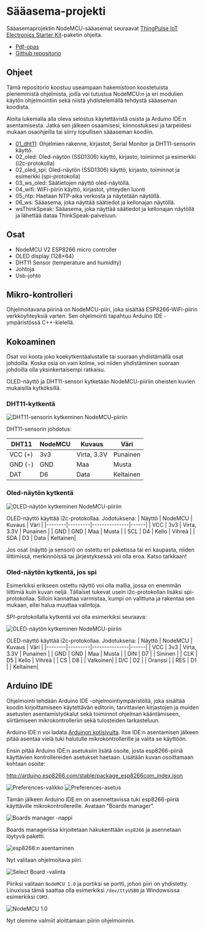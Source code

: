 # Sääasema-projekti

Sääasemaprojektin NodeMCU-sääasemat seuraavat
[ThingPulse IoT Electronics Starter Kit](https://thingpulse.com/product/esp8266-iot-electronics-starter-kit-weatherstation-planespotter-worldclock/)-paketin
ohjeita.

- [Pdf-opas](https://blog.squix.org/weatherstation-guide)
- [Github repositorio](https://github.com/ThingPulse/esp8266-weather-station)

## Ohjeet

Tämä repositorio koostuu useampaan hakemistoon koostetuista pienemmistä ohjelmista,
joilla voi tutustua NodeMCU:n ja eri modulien käytön ohjelmointiin sekä
niistä yhdistelemällä tehdystä sääaseman koodista.

Aloita lukemalla alla oleva selostus käytettävistä osista ja Arduino IDE:n asentamisesta.
Jatka sen jälkeen osaamisesi, kiinnostuksesi ja tarpeidesi mukaan osaohjeilla tai siirry
lopullisen sääaseman koodiin.

- [01_dht11](01_dht11): Ohjelmien rakenne, kirjastot, Serial Monitor ja DHT11-sensorin käyttö.
- 02_oled: Oled-näytön (SSD1306) käyttö, kirjasto, toiminnot ja esimerkki (i2c-protokolla)
- 02_oled_spi: Oled-näytön (SSD1306) käyttö, kirjasto, toiminnot ja esimerkki (spi-protokolla)
- 03_ws_oled: Säätietojen näyttö oled-näytöllä.
- 04_wifi: WiFi-piirin käyttö, kirjastot, yhteyden luonti
- 05_ntp: Haetaan NTP-aika verkosta ja näytetään näytöllä.
- 06_ws: Sääasema, joka näyttää säätiedot ja kellonajan näytöllä.
- wsThinkSpeak: Sääasema, joka näyttää säätiedot ja kellonajan näytöllä ja lähettää dataa ThinkSpeak-palveluun.

## Osat

- NodeMCU V2 ESP8266 micro controller
- OLED display (128×64)
- DHT11 Sensor (temperature and humidity)
- Johtoja
- Usb-johto

## Mikro-kontrolleri

Ohjelmoitavana piirinä on NodeMCU-piiri, joka sisältää ESP8266-WiFi-piirin
verkkoyhteyksiä varten. Sen ohjelmointi tapahtuu Arduino IDE -ympäristössä C++-kielellä.

## Kokoaminen

Osat voi koota joko koekytkentäalustalle tai suoraan yhdistämällä osat johdoilla.
Koska osia on vain kolme, voi niiden yhdistäminen suoraan johdoilla olla
yksinkertaisempi ratkaisu.

OLED-näyttö ja DHT11-sensori kytketään NodeMCU-piiriin oheisten kuvien mukaisilla
kytköksillä.

### DHT11-kytkentä

![DHT11-sensorin kytkeminen NodeMCU-piiriin](images/nodemcu_dht11.png)

DHT11-sensorin johdotus:

| DHT11  | NodeMCU | Kuvaus        | Väri |
|--------|---------|---------------|------|
| VCC (+)| 3v3     | Virta, 3.3V   | Punainen |
| GND (-)| GND     | Maa           | Musta    |
| DAT    | D6      | Data          | Keltainen|

### Oled-näytön kytkentä

![OLED-näytön kytkeminen NodeMCU-piiriin](images/nodemcu_oled.png)

OLED-näyttö käyttää i2c-protokollaa. Jodotuksena:
| Näyttö | NodeMCU | Kuvaus        | Väri |
|--------|---------|---------------|------|
| VCC    | 3v3     | Virta, 3.3V   | Punainen |
| GND    | GND     | Maa           | Musta    |
| SCL    | D4      | Kello         | Vihreä   |
| SDA    | D3      | Data          | Keltainen|


Jos osat (näyttö ja sensori) on ostettu eri paketissa tai eri kaupasta, niiden
liittimissä, merkinnöissä tai järjestyksessä voi olla eroa. Katso tarkkaan!

### Oled-näytön kytkentä, jos spi

Esimerkiksi erikseen ostettu näyttö voi olla mallia, jossa on enemmän
liittimiä kuin kuvan neljä. Tällaiset tukevat usein i2c-protokollan lisäksi
spi-protokollaa. Silloin kannattaa varmistaa, kumpi on valittuna ja rakentaa
sen mukaan, ellei halua muuttaa valintoja.

SPI-protokollalla kytkentä voi olla esimerkiksi seuraava:

![OLED-näytön kytkeminen NodeMCU-piiriin](images/nodemcu_oled_8pin.png)

OLED-näyttö käyttää i2c-protokollaa. Jodotuksena:
| Näyttö | NodeMCU | Kuvaus        | Väri |
|--------|---------|---------------|------|
| VCC    | 3v3     | Virta, 3.3V   | Punainen |
| GND    | GND     | Maa           | Musta    |
| DIN    | D7      |               | Sininen  |
| CLK    | D5      | Kello         | Vihreä   |
| CS     | D8      |               | Valkoinen|
| D/C    | D2      |               | Oranssi  |
| RES    | D1      |               | Keltainen|


## Arduino IDE

Ohjelmointi tehdään Arduino IDE -ohjelmointiympäristöllä, joka sisältää koodin kirjoittamiseen käytettävän editorin, tarvittavien kirjastojen ja muiden asetusten asentamistyökalut sekä toiminnot ohjelman kääntämiseen, siirtämiseen mikrokontrolleriin sekä tulosteiden tarkasteluun.

Arduino IDE:n voi ladata [Arduinon kotisivulta](https://www.arduino.cc/en/software).
Itse IDE:n asentamisen jälkeen pitää asentaa vielä tuki halutulle mikrokontrollerille
ja valita se käyttöön.

Ensin pitää Arduino IDE:n asetuksiin lisätä osoite, josta esp8266-piiriä käyttävien
kontrollereiden asetukset haetaan. Lisätään kuvan osoittamaan kohtaan osoite:

http://arduino.esp8266.com/stable/package_esp8266com_index.json

![Preferences-valikko](images/preferences_menu.png)
![Preferences-asetus](images/preferences_url.png)

Tämän jälkeen Arduino IDE:en on asennettavissa tuki esp8266-piiriä käyttäville
mikrokontrollereille. Avataan "Boards manager".

![Boards manager -nappi](images/boards_manager_button.png)

Boards managerissa kirjoitetaan hakukenttään `esp8266` ja asennetaan löytyvä paketti.

![esp8266:n asentaminen](images/boards_manager_esp8266.png)

Nyt valitaan ohjelmoitava piiri.

![Select Board -valinta](images/select_board.png)

Piiriksi valitaan `NodeMCU 1.0` ja portiksi se portti, johon piiri on yhdistetty.
Linuxissa tämä saattaa olla esimerkiksi `/dev/ttyUSB0` ja Windowsissa esimerkiksi `COM3`.

![NodeMCU 1.0](images/select_board_nodemcu10.png)

Nyt olemme valmiit aloittamaan piirin ohjelmoinnin.